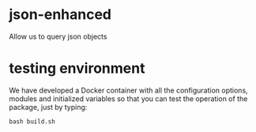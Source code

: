 # json-enhanced
Allow us to query json objects

# testing environment

We have developed a Docker container with all the configuration options, modules and initialized variables so that you can test the operation of the package, just by typing:

```bash build.sh```



